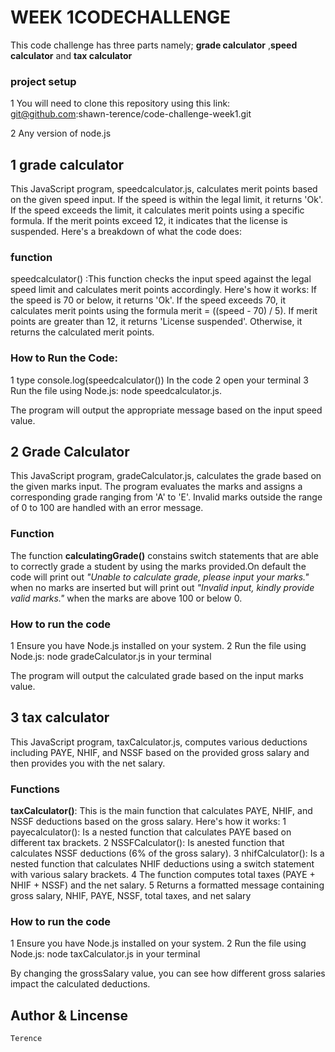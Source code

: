 # WEEK 1CODECHALLENGE
This code challenge has three parts namely; **grade calculator** ,**speed calculator** and **tax calculator**

### project setup
1 You will need to clone this repository using this link: git@github.com:shawn-terence/code-challenge-week1.git

2 Any version of node.js

## 1 grade calculator
This JavaScript program, speedcalculator.js, calculates merit points based on the given speed input. If the speed is within the legal limit, it returns 'Ok'. If the speed exceeds the limit, it calculates merit points using a specific formula. If the merit points exceed 12, it indicates that the license is suspended. Here's a breakdown of what the code does:

 ### function
 speedcalculator() :This function checks the input speed against the legal speed limit and calculates merit points accordingly. Here's how it works:
 If the speed is 70 or below, it returns 'Ok'.
 If the speed exceeds 70, it calculates merit points using the formula merit = ((speed - 70) / 5).
 If merit points are greater than 12, it returns 'License suspended'.
 Otherwise, it returns the calculated merit points.

 ### How to Run the Code:
1 type console.log(speedcalculator()) In the code 
2 open your terminal 
3 Run the file using Node.js: node speedcalculator.js.

The program will output the appropriate message based on the input speed value.


## 2 Grade Calculator
This JavaScript program, gradeCalculator.js, calculates the grade based on the given marks input. The program evaluates the marks and assigns a corresponding grade ranging from 'A' to 'E'. Invalid marks outside the range of 0 to 100 are handled with an error message.

### Function
The function **calculatingGrade()** constains switch statements that are able to correctly grade a student by using the marks provided.On default the code will print out *"Unable to calculate grade, please input your marks."* when no marks are inserted but will print out *"Invalid input, kindly provide valid marks."* when the marks are above 100 or below 0.

### How to run the code 
1 Ensure you have Node.js installed on your system.
2 Run the file using Node.js: node gradeCalculator.js in your terminal

The program will output the calculated grade based on the input marks value.

## 3 tax calculator
This JavaScript program, taxCalculator.js, computes various deductions including PAYE, NHIF, and NSSF based on the provided gross salary and then provides you with the net salary.

### Functions
**taxCalculator()**: This is the main function that calculates PAYE, NHIF, and NSSF deductions based on the gross salary. Here's how it works:
1 payecalculator(): Is a nested function that calculates PAYE based on different tax brackets.
2 NSSFCalculator(): Is anested function that calculates NSSF deductions (6% of the gross salary).
3 nhifCalculator(): Is a nested function that calculates NHIF deductions using a switch statement with   various salary brackets.
4 The function computes total taxes (PAYE + NHIF + NSSF) and the net salary.
5 Returns a formatted message containing gross salary, NHIF, PAYE, NSSF, total taxes, and net salary

### How to run the code 
1 Ensure you have Node.js installed on your system.
2 Run the file using Node.js: node taxCalculator.js in your terminal
    

By changing the grossSalary value, you can see how different gross salaries impact the calculated deductions.


## Author & Lincense

`Terence`